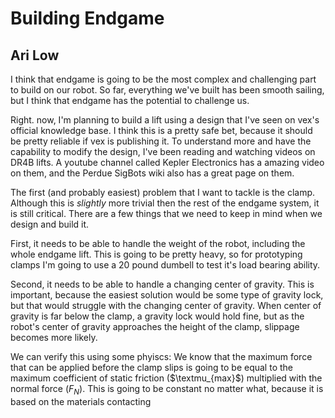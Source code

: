 # Building Endgame
## Ari Low

I think that endgame is going to be the most complex and challenging part to build on our robot. So far, everything we've built has been smooth sailing, but I think that endgame has the potential to challenge us. 

Right. now, I'm planning to build a lift using a design that I've seen on vex's official knowledge base. I think this is a pretty safe bet, because it should be pretty reliable if vex is publishing it. To understand more and have the capability to modify the design, I've been reading and watching videos on DR4B lifts. A youtube channel called Kepler Electronics has a amazing video on them, and the Perdue SigBots wiki also has a great page on them. 

The first (and probably easiest) problem that I want to tackle is the clamp. Although this is *slightly* more trivial then the rest of the endgame system, it is still critical. There are a few things that we need to keep in mind when we design and build it. 

First, it needs to be able to handle the weight of the robot, including the whole endgame lift. This is going to be pretty heavy, so for prototyping clamps I'm going to use a 20 pound dumbell to test it's load bearing ability. 

Second, it needs to be able to handle a changing center of gravity. This is important, because the easiest solution would be some type of gravity lock, but that would struggle with the changing center of gravity. When center of gravity is far below the clamp, a gravity lock would hold fine, but as the robot's center of gravity approaches the height of the clamp, slippage becomes more likely. 

We can verify this using some phyiscs:
We know that the maximum force that can be applied before the clamp slips is going to be equal to the maximum coefficient of static friction ($\textmu_{max}$) multiplied with the normal force ($F_N$). This is going to be constant no matter what, because it is based on the materials contacting